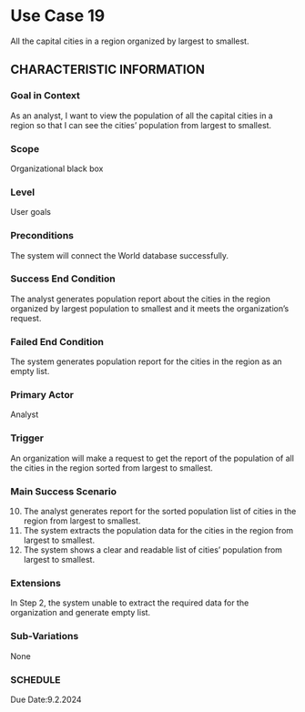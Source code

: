 # Use Case 19
All the capital cities in a region organized by largest to smallest.
## CHARACTERISTIC INFORMATION
### Goal in Context
As an analyst, I want to view the population of all the capital cities in a region so that I can see the cities’ population from largest to smallest.
### Scope
Organizational black box
### Level
User goals
### Preconditions
The system will connect the World database successfully.
### Success End Condition
The analyst generates population report about the cities in the region organized by largest population to smallest and it meets the organization’s request.
### Failed End Condition
The system generates population report for the cities in the region as an empty list.
### Primary Actor
Analyst
### Trigger
An organization will make a request to get the report of the population of all the cities in the region sorted from largest to smallest.
### Main Success Scenario
10.  The analyst generates report for the sorted population list of cities in the region from largest to smallest.
11.  The system extracts the population data for the cities in the region from largest to smallest.
12.  The system shows a clear and readable list of cities’ population from largest to smallest.
### Extensions
In Step 2, the system unable to extract the required data for the organization and generate empty list.
### Sub-Variations
None
### SCHEDULE
Due Date:9.2.2024
